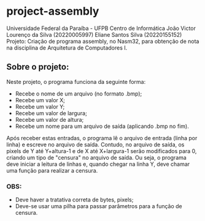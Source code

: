 # project-assembly
Universidade Federal da Paraíba - UFPB
Centro de Informática
João Victor Lourenço da Silva (20220005997)
Eliane Santos Silva (20220155152)
Projeto: Criação de programa assembly, no Nasm32, para obtenção de nota na disciplina de Arquitetura de Computadores I.

## Sobre o projeto:

Neste projeto, o programa funciona da seguinte forma:

- Recebe o nome de um arquivo (no formato .bmp);
- Recebe um valor X;
- Recebe um valor Y;
- Recebe um valor de largura;
- Recebe um valor de altura;
- Recebe um nome para um arquivo de saída (aplicando .bmp no fim).

Após receber estas entradas, o programa lê o arquivo de entrada (linha por linha) e escreve no arquivo de saída. Contudo, no arquivo de saída, os pixels de Y até Y+altura-1 e de X até X+largura-1 serão modificados para 0, criando um tipo de "censura" no arquivo de saída. Ou seja, o programa deve iniciar a leitura de linhas e, quando chegar na linha Y, deve chamar uma função para realizar a censura.

### OBS:
- Deve haver a tratativa correta de bytes, pixels;
- Deve-se usar uma pilha para passar parâmetros para a função de censura.
